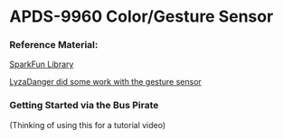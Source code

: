 # APDS-9960 Color/Gesture Sensor

### Reference Material:

[SparkFun Library](https://github.com/sparkfun/APDS-9960_RGB_and_Gesture_Sensor)

[LyzaDanger did some work with the gesture sensor](https://github.com/lyzadanger/apds9960)

### Getting Started via the Bus Pirate

\(Thinking of using this for a tutorial video\)






